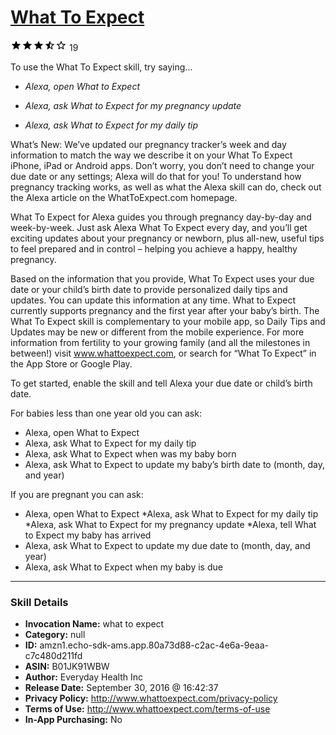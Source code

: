 # [What To Expect](http://alexa.amazon.com/#skills/amzn1.echo-sdk-ams.app.80a73d88-c2ac-4e6a-9eaa-c7c480d211fd)
![3.5 stars](../../images/ic_star_black_18dp_1x.png)![3.5 stars](../../images/ic_star_black_18dp_1x.png)![3.5 stars](../../images/ic_star_black_18dp_1x.png)![3.5 stars](../../images/ic_star_half_black_18dp_1x.png)![3.5 stars](../../images/ic_star_border_black_18dp_1x.png) 19

To use the What To Expect skill, try saying...

* *Alexa, open What to Expect*

* *Alexa, ask What to Expect for my pregnancy update*

* *Alexa, ask What to Expect for my daily tip*

What’s New: We’ve updated our pregnancy tracker’s week and day information to match the way we describe it on your What To Expect iPhone, iPad or Android apps. Don’t worry, you don’t need to change your due date or any settings; Alexa will do that for you! To understand how pregnancy tracking works, as well as what the Alexa skill can do, check out the Alexa article on the WhatToExpect.com homepage.
 
What To Expect for Alexa guides you through pregnancy day-by-day and week-by-week. Just ask Alexa What To Expect every day, and you’ll get exciting updates about your pregnancy or newborn, plus all-new, useful tips to feel prepared and in control – helping you achieve a happy, healthy pregnancy.
 
Based on the information that you provide, What To Expect uses your due date or your child’s birth date to provide personalized daily tips and updates. You can update this information at any time. What to Expect currently supports pregnancy and the first year after your baby’s birth. The What To Expect skill is complementary to your mobile app, so Daily Tips and Updates may be new or different from the mobile experience. For more information from fertility to your growing family (and all the milestones in between!) visit www.whattoexpect.com, or search for “What To Expect” in the App Store or Google Play.

To get started, enable the skill and tell Alexa your due date or child’s birth date. 

For babies less than one year old you can ask:
* Alexa, open What to Expect
* Alexa, ask What to Expect for my daily tip
* Alexa, ask What to Expect when was my baby born
* Alexa, ask What to Expect to update my baby’s birth date to (month, day, and year)

If you are pregnant you can ask:
* Alexa, open What to Expect
*Alexa, ask What to Expect for my daily tip
*Alexa, ask What to Expect for my pregnancy update
*Alexa, tell What to Expect my baby has arrived
* Alexa, ask What to Expect to update my due date to (month, day, and year)
* Alexa,   ask What to Expect  when my baby is due

***

### Skill Details

* **Invocation Name:** what to expect
* **Category:** null
* **ID:** amzn1.echo-sdk-ams.app.80a73d88-c2ac-4e6a-9eaa-c7c480d211fd
* **ASIN:** B01JK91WBW
* **Author:** Everyday Health Inc
* **Release Date:** September 30, 2016 @ 16:42:37
* **Privacy Policy:** http://www.whattoexpect.com/privacy-policy
* **Terms of Use:** http://www.whattoexpect.com/terms-of-use
* **In-App Purchasing:** No
